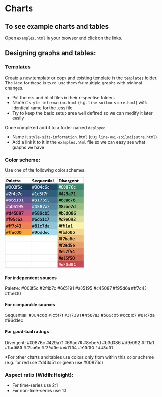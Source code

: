 # Charts
## To see example charts and tables
Open ```examples.html``` in your browser and click on the links.

## Designing graphs and tables:
### Templates 
Create a new template or copy and existing template in the ```templates``` folder. The idea for these is to re-use them for multiple graphs with minimal changes.
- Put the css and html files in their respective folders
- Name it ```style-information.html``` (e.g. ```line-soilmoisture.html```) with identical name for the .css file 
- Try to keep the basic setup area well defined so we can modify it later easily

Once completed add it to a folder named ```deployed```
- Name it ```style-site-information.html``` (e.g. ```line-oai-soilmoisutre.html```)
- Add a link it to it in the ```examples.html``` file so we can easy see what graphs we have

### Color scheme:
Use one of the following color schemes. 
<html>
	<p align="left">
		<img src="/imgs/color-scheme.png" alt="color-scheme" height="300"/>
	</p>
</html>

#### For independent sources
Palette: #003f5c #2f4b7c #665191 #a05195 #d45087 #f95d6a #ff7c43 #ffa600

#### For comparable sources
Sequential: #004c6d #1c5f7f #317391 #4587a3 #589cb5 #6cb1c7 #81c7da #96ddec

#### For good-bad ratings
Divergent: #00876c #429a71 #69ac76 #8ebe7d #b3d086 #d9e092 #fff1a1 #fbd685 #f7ba6e #f29d5e #eb7f54 #e15f50 #d43d51

\*For other charts and tables use colors only from within this color scheme (e.g. for red use #d43d51 or green use #00876c) 

### Aspect ratio (Width:Height):
- For time-series use 2:1
- For non-time-series use 1:1
